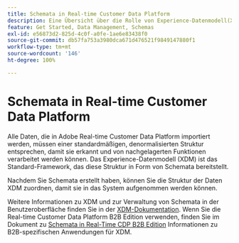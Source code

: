 ```yaml
---
title: Schemata in Real-time Customer Data Platform
description: Eine Übersicht über die Rolle von Experience-Datenmodell(XDM)-Schemata in Adobe Real-time Customer Data Platform.
feature: Get Started, Data Management, Schemas
exl-id: e56873d2-825d-4c0f-a0fe-1ae6e83438f0
source-git-commit: db57fa753a3980dca671d476521f9849147880f1
workflow-type: tm+mt
source-wordcount: '146'
ht-degree: 100%

---
```


# Schemata in Real-time Customer Data Platform

Alle Daten, die in Adobe Real-time Customer Data Platform importiert werden, müssen einer standardmäßigen, denormalisierten Struktur entsprechen, damit sie erkannt und von nachgelagerten Funktionen verarbeitet werden können. Das Experience-Datenmodell (XDM) ist das Standard-Framework, das diese Struktur in Form von Schemata bereitstellt.

Nachdem Sie Schemata erstellt haben, können Sie die Struktur der Daten XDM zuordnen, damit sie in das System aufgenommen werden können.

Weitere Informationen zu XDM und zur Verwaltung von Schemata in der Benutzeroberfläche finden Sie in der [XDM-Dokumentation](../../xdm/home.md). Wenn Sie die Real-time Customer Data Platform B2B Edition verwenden, finden Sie im Dokument zu [Schemata in Real-Time CDP B2B Edition](./b2b.md) Informationen zu B2B-spezifischen Anwendungen für XDM.
